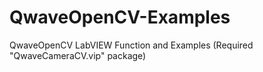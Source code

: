 # QwaveOpenCV-Examples
QwaveOpenCV LabVIEW Function and Examples (Required "QwaveCameraCV.vip" package)
